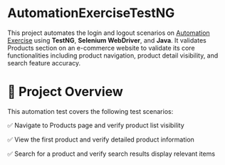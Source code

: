 # AutomationExerciseTestNG

This project automates the login and logout scenarios on [Automation Exercise](http://automationexercise.com) using **TestNG**, **Selenium WebDriver**, and **Java**. It validates Products section on an e-commerce website to validate its core functionalities including product navigation, product detail visibility, and search feature accuracy.

# 📌 Project Overview

This automation test covers the following test scenarios:

✅ Navigate to Products page and verify product list visibility

✅ View the first product and verify detailed product information

✅ Search for a product and verify search results display relevant items





